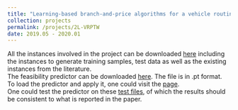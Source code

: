 ```yaml
---
title: "Learning-based branch-and-price algorithms for a vehicle routing problem with time windows and two-dimensional loading constraints"
collection: projects
permalink: /projects/2L-VRPTW
date: 2019.05 - 2020.01
---
```


All the instances involved in the project can be downloaded [here](https://drive.google.com/file/d/1YPWRLesVrDa0lpn5zZg1mRWXzPus8bWH/view?usp=sharing) including the instances to generate training samples, test data as well as the existing instances from the literature.<br>
The feasibility predictor can be downloaded [here](https://drive.google.com/file/d/1j3lLncUSu8UlRpSkHt7UUlNkJEaJJG_-/view?usp=sharing). The file is in .pt format. To load the predictor and apply it, one could visit the [page](https://pytorch.org/tutorials/advanced/cpp_export.html). <br>
One could test the predictor on these [test files](https://drive.google.com/file/d/1Vj2vlKO7LWYv2tkY65K4oWdHIVhO6HJP/view?usp=sharing), of which the results should be consistent to what is reported in the paper.
